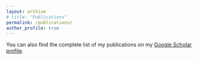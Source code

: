 ```yaml
---
layout: archive
# title: "Publications"
permalink: /publications/
author_profile: true
---
```


You can also find the complete list of my publications on my [Google Scholar profile](https://scholar.google.com/citations?user=f1InXlcAAAAJ&hl=en).